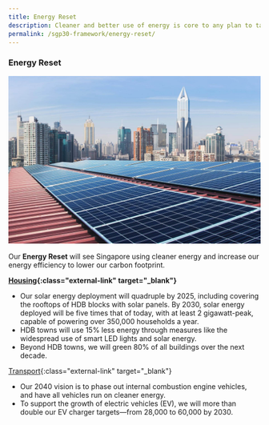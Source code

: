 ```yaml
---
title: Energy Reset
description: Cleaner and better use of energy is core to any plan to tackle climate change. Learn how we will increase our solar capacity, and our aim to shift from internal combustion engine vehicles to electric vehicles by 2040. 
permalink: /sgp30-framework/energy-reset/
---
```


### Energy Reset

![Energy Reset](/images/framework/framework_energyreset.jpg)

Our **Energy Reset** will see Singapore using cleaner energy and increase our energy efficiency to lower our carbon footprint. 

**[Housing](https://www.mnd.gov.sg/our-work/greening-our-home/hdb-green-towns-programme){:class="external-link" target="_blank"}**
- Our solar energy deployment will quadruple by 2025, including covering the rooftops of HDB blocks with solar panels. By 2030, solar energy deployed will be five times that of today, with at least 2 gigawatt-peak, capable of powering over 350,000 households a year. 
- HDB towns will use 15% less energy through measures like the widespread use of smart LED lights and solar energy.
- Beyond HDB towns, we will green 80% of all buildings over the next decade. 
 

[Transport](https://www.mot.gov.sg/news-centre/news/Detail/written-reply-by-minister-for-transport-ong-ye-kung-to-parliamentary-question-on-update-on-plan-to-provide-28-000-electric-vehicle-charging-points-by-2030/){:class="external-link" target="_blank"}
- Our 2040 vision is to phase out internal combustion engine vehicles, and have all vehicles run on cleaner energy.
- To support the growth of electric vehicles (EV), we will more than double our EV charger targets—from 28,000 to 60,000 by 2030.